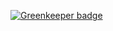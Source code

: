 
[![Greenkeeper badge](https://badges.greenkeeper.io/vdtn359/yup-decorator.svg)](https://greenkeeper.io/)
